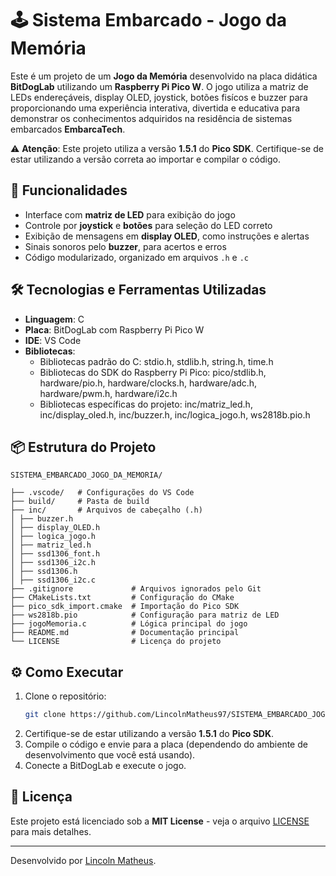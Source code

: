 # 🕹️ Sistema Embarcado - Jogo da Memória

Este é um projeto de um **Jogo da Memória** desenvolvido na placa didática **BitDogLab** utilizando um **Raspberry Pi Pico W**. O jogo utiliza a matriz de LEDs endereçáveis, display OLED, joystick, botões fisícos e buzzer para proporcionando uma experiência interativa, divertida e educativa para demonstrar os conhecimentos adquiridos na residência de sistemas embarcados **EmbarcaTech**.

⚠️ **Atenção**: Este projeto utiliza a versão **1.5.1** do **Pico SDK**. Certifique-se de estar utilizando a versão correta ao importar e compilar o código.

## 🚀 Funcionalidades

- Interface com **matriz de LED** para exibição do jogo
- Controle por **joystick** e **botões** para seleção do LED correto
- Exibição de mensagens em **display OLED**, como instruções e alertas
- Sinais sonoros pelo **buzzer**, para acertos e erros
- Código modularizado, organizado em arquivos `.h` e `.c`

## 🛠️ Tecnologias e Ferramentas Utilizadas

- **Linguagem**: C
- **Placa**: BitDogLab com Raspberry Pi Pico W
- **IDE**: VS Code
- **Bibliotecas**: 
   - Bibliotecas padrão do C: stdio.h, stdlib.h, string.h, time.h
   - Bibliotecas do SDK do Raspberry Pi Pico: pico/stdlib.h, hardware/pio.h, hardware/clocks.h, hardware/adc.h, hardware/pwm.h, hardware/i2c.h
   - Bibliotecas específicas do projeto: inc/matriz_led.h, inc/display_oled.h, inc/buzzer.h, inc/logica_jogo.h, ws2818b.pio.h

## 📦 Estrutura do Projeto

```
SISTEMA_EMBARCADO_JOGO_DA_MEMORIA/

├── .vscode/   # Configurações do VS Code 
├── build/     # Pasta de build 
├── inc/       # Arquivos de cabeçalho (.h) 
│ ├── buzzer.h 
│ ├── display_OLED.h 
│ ├── logica_jogo.h 
│ ├── matriz_led.h 
│ ├── ssd1306_font.h 
│ ├── ssd1306_i2c.h 
│ ├── ssd1306.h 
│ ├── ssd1306_i2c.c 
├── .gitignore             # Arquivos ignorados pelo Git 
├── CMakeLists.txt         # Configuração do CMake 
├── pico_sdk_import.cmake  # Importação do Pico SDK 
├── ws2818b.pio            # Configuração para matriz de LED 
├── jogoMemoria.c          # Lógica principal do jogo 
├── README.md              # Documentação principal 
└── LICENSE                # Licença do projeto
```

## ⚙️ Como Executar

1. Clone o repositório:
   ```bash
   git clone https://github.com/LincolnMatheus97/SISTEMA_EMBARCADO_JOGO_DA_MEMORIA.git
   ```
2. Certifique-se de estar utilizando a versão **1.5.1** do **Pico SDK**.
3. Compile o código e envie para a placa (dependendo do ambiente de desenvolvimento que você está usando).
4. Conecte a BitDogLab e execute o jogo.

## 📜 Licença

Este projeto está licenciado sob a **MIT License** - veja o arquivo [LICENSE](LICENSE) para mais detalhes.

---

Desenvolvido por [Lincoln Matheus](https://github.com/LincolnMatheus97).
